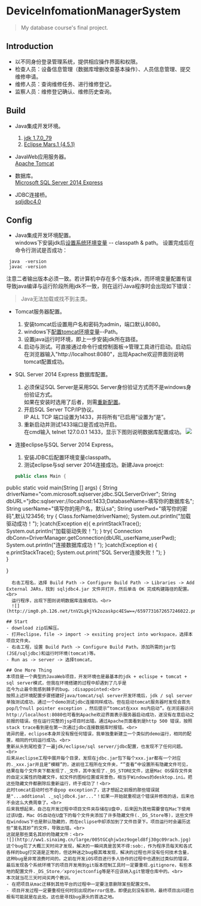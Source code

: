 # DeviceInfomationManagerSystem
> My database course's final project.

## Introduction
- 以不同身份登录管理系统，提供相应操作界面和权限。
- 检查人员：设备信息管理（数据库增删改查基本操作）、人员信息管理、提交维修申请。
- 维修人员：查询维修任务、进行维修登记。
- 监察人员：维修登记确认、维修历史查询。

## Build
- Java集成开发环境。<br>
  1. [jdk 1.7.0_79](http://www.oracle.com/technetwork/java/javase/downloads/index.html)<br>
  2. [Eclipse Mars.1 (4.5.1)](https://eclipse.org/downloads/)<br>
  
- JavaWeb应用服务器。<br>
  [Apache Tomcat](http://tomcat.apache.org)<br>
  
- 数据库。<br>
  [Microsoft SQL Server 2014 Express](https://www.microsoft.com/zh-cn/server-cloud/products/sql-server/default.aspx?wt.mc_id=CEServer-Search-Baidu0286_CN_CE_DM_PD_SEM_BDU)
  
- JDBC连接桥。<br>
  [sqljdbc4.0](http://www.microsoft.com/zh-cn/download/details.aspx?id=11774)
  
## Config
- Java集成开发环境配置。<br>
  windows下安装jdk后[设置系统环境变量](http://jingyan.baidu.com/article/4ae03de320d99f3eff9e6bfd.html) -- classpath & path。
  设置完成后在命令行测试是否成功：<br>
```
 java  -version
 javac -version
```
  注意二者输出版本必须一致。若计算机中存在多个版本jdk，而环境变量配置有误导致java编译与运行阶段所用jdk不一致，则在运行Java程序时会出现如下错误：
> Java无法加载或找不到主类。

- Tomcat服务器配置。<br>
  1. 安装tomcat后设置用户名和密码为admin，端口默认8080。
  2. windows下[配置tomcat环境变量](http://jingyan.baidu.com/article/8065f87fcc0f182330249841.html)--Path。
  3. 设置java运行时环境，即上一步安装jdk所在路径。
  4. 启动与测试。可直接通过命令行或控制面板->管理工具进行启动。启动后在浏览器输入"http://localhost:8080"，出现Apache欢迎界面则说明tomcat配置成功。
  
- SQL Server 2014 Express 数据库配置。<br>
  1. 必须保证SQL Server是采用SQL Server身份验证方式而不是windows身份验证方式。<br>
     如果在安装时选用了后者，则需[重新配置](http://blog.163.com/jackie_howe/blog/static/19949134720122261121214/)。
  2. 开启SQL Server TCP/IP协议。<br>
     IP ALL TCP 端口设置为1433，并将所有“已启用”设置为“是”。
  3. 重新启动并测试1433端口是否成功开启。<br>
     在cmd输入 telnet 127.0.0.1 1433，显示下图则说明数据库配置成功。
     ![](http://img7.ph.126.net/WfRoQBOmT2VOgQMk1iyvmA==/6597380928446678727.jpg)
     
- 连接eclipse与SQL Server 2014 Express。<br>
  1. 安装JDBC后配置环境变量classpath。
  2. 测试eclipse与sql server 2014连接成功。新建Java proejct:
  ``` JAVA
  public class Main {
 public static void main(String [] args)
 {
  String driverName="com.microsoft.sqlserver.jdbc.SQLServerDriver";
  String dbURL="jdbc:sqlserver://localhost:1433;DatabaseName=填写你的数据库名";
  String userName="填写你的用户名，默认sa";
  String userPwd="填写你的密码",默认123456;
 try
{
	Class.forName(driverName);
	System.out.println("加载驱动成功！");
}catch(Exception e){
	e.printStackTrace();
	System.out.println("加载驱动失败！");
}
try{
	Connection dbConn=DriverManager.getConnection(dbURL,userName,userPwd);
		System.out.println("连接数据库成功！");
}catch(Exception e)
{
	e.printStackTrace();
	System.out.print("SQL Server连接失败！");
}		
}

}
```
  右击工程名，选择 Build Path -> Configure Build Path -> Libraries -> Add External JARs，找到 sqljdbc4.jar 文件并打开，然后单击 OK 完成构建路径的配置。<br>
  运行程序，出现下图则说明数据库连接成功。<br>
  ![](http://img0.ph.126.net/tnV2LgkjYk2ozaskpc4ESw==/6597731672657246022.png)

## Start
- download zip后解压。
- 打开eclipse，file -> import -> exsiting project into workspace，选择本项目文件夹。
- 右击工程，设置 Build Path -> Configure Build Path，添加所需的jar包(JSE/sqljdbc)和运行时环境(tomcat)等。
- Run as -> server -> 选择tomcat。

## One More Thing
本项目是一个典型的JavaWeb项目，开发环境也是最基本的jdk + eclispe + tomcat + sql server模式，但我在环境搭建的过程中却遇到了几乎是
迄今为止最令我感到棘手的bug。:disappointed:<br>
按照上述环境配置步骤搭建好java/tomcat/sql server开发环境后，jdk / sql server 单独测试成功，通过一个demo测试jdbc连接同样成功。但在启动tomcat服务器时发现会首先pop几个null pointer exception ，然后提示“tomcat在xxx ms内启动”。在浏览器访问http://localhost:8080也可看到Apache欢迎界面表示服务器启动成功，遂没有在意启动之前报的错误。但在运行完整的jsp项目时出错。通过Apache页面看到是http 500 错误，按照stack trace看到是在第一次通过jdbc连接数据库时报错。<br>
诡异的是，eclipse本身并没有报任何错误，我单独重新建立一个类似的demo运行，相同的配置，相同的代码运行成功。<br>
重新从头到尾检查了一遍jdk/eclipse/sql server/jdbc配置，也发现不了任何问题。<br>
后来从eclipse工程中展开每个目录，发现在jdbc.jar包下每个xxx.jar都有一个对应的._xxx.jar并且是“模糊”的，遂前往工程所在文件夹，“”查看“中设置所有隐藏文件可见，结果在每个文件夹下都发现了._文件，其中发现了._DS_STORE文件，这是Mac OS保存文件夹的自定义属性的隐藏文件，如文件的图标位置或背景色，相当于Windows的desktop.ini。把这些隐藏文件都删除后重新运行，终于成功了！<br>
此时tomcat启动时也不会pop exception了，这才想起之前报的那些错误就是"...addtional ._sqljdbc4.jar..."！如果一开始就重视这个错误并修改的话，后来也不会这么大费周章了。<br>
后来我想起来，自己在开发过程中项目文件夹存储在U盘中，后来因为其他需要曾在Mac下使用过该U盘，Mac OS自动在U盘下的每个文件夹添加了许多隐藏文件(._DS_Store等)，这些文件在windows下也是默认隐藏的，而在eclipse中却添加到了文件目录下。项目运行时会遍历这些“莫名其妙”的文件，导致出错。<br>
这就是那些莫名其妙的隐藏文件：<br>
![](http://ww1.sinaimg.cn/large/005tGCqhjw1ez9ogeld8fj30gc09rach.jpg)
这个bug花了大概三天时间才发现，解决的一瞬间真是苦笑不得:sob:，作为程序员每天和各式各样的bug打交道是正常的，但这种迷之bug极其难发现，解决的过程也并没有任何技术含量，这种bug是非常浪费时间的。之前在开发iOS项目进行多人协作的过程中也遇到过类似的错误，最后发现各个系统环境下的项目开发用到git版本控制工具时一定要重视.gitignore，有些本地的配置文件._DS_Store／xprojectconfig等是不应该纳入git管理仓库中的。<br>
本次就当花三天时间买两个教训。
- 在把项目从mac迁移到其他平台的过程中一定要注意删除某些配置文件。
- 项目开发过程一定要重视任何时刻出现的error信息。即便此刻没有影响，最终项目出问题也极有可能就是在此处。这也是寻找bug源头的首选之地。

  

